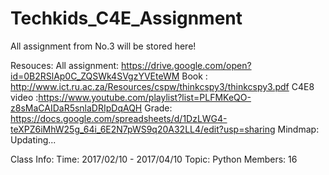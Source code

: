 # Techkids_C4E_Assignment
All assignment from No.3 will be stored here!

Resouces:
All assignment: https://drive.google.com/open?id=0B2RSlAp0C_ZQSWk4SVgzYVEteWM
Book : http://www.ict.ru.ac.za/Resources/cspw/thinkcspy3/thinkcspy3.pdf
C4E8 video :https://www.youtube.com/playlist?list=PLFMKeQO-z8sMaCAIDaR5snlaDRIpDqAQH
Grade: https://docs.google.com/spreadsheets/d/1DzLWG4-teXPZ6iMhW25g_64i_6E2N7pWS9q20A32LL4/edit?usp=sharing
Mindmap: Updating...

Class Info:
Time: 2017/02/10 - 2017/04/10
Topic: Python 
Members: 16 

